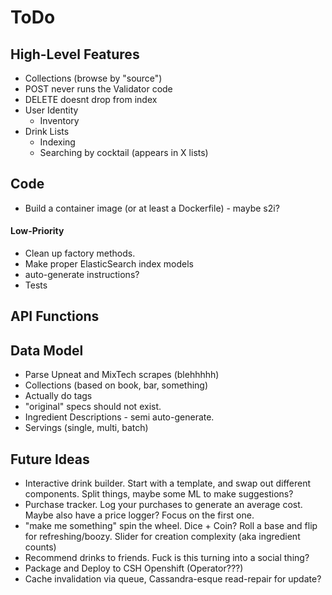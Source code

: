 ToDo
====

High-Level Features
-------------------
* Collections (browse by "source")
* POST never runs the Validator code
* DELETE doesnt drop from index
* User Identity
  * Inventory
* Drink Lists
  * Indexing
  * Searching by cocktail (appears in X lists)

Code
----
* Build a container image (or at least a Dockerfile) - maybe s2i?

#### Low-Priority
* Clean up factory methods.
* Make proper ElasticSearch index models
* auto-generate instructions?
* Tests 

API Functions
-------------

Data Model
----------
* Parse Upneat and MixTech scrapes (blehhhhh)
* Collections (based on book, bar, something)
* Actually do tags
* "original" specs should not exist.
* Ingredient Descriptions - semi auto-generate.
* Servings (single, multi, batch)

Future Ideas
------------
* Interactive drink builder. Start with a template, and swap out different
  components. Split things, maybe some ML to make suggestions?
* Purchase tracker. Log your purchases to generate an average cost. Maybe
  also have a price logger? Focus on the first one.
* "make me something" spin the wheel. Dice + Coin? Roll a base and 
  flip for refreshing/boozy. Slider for creation complexity (aka ingredient counts)
* Recommend drinks to friends. Fuck is this turning into a social thing?
* Package and Deploy to CSH Openshift (Operator???)
* Cache invalidation via queue, Cassandra-esque read-repair for update?